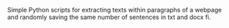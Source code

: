 Simple Python scripts for extracting texts within paragraphs of a webpage and randomly saving the same  number of sentences in txt and docx fi.
